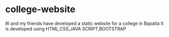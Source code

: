 # college-website
#I and my friends have developed  a static website for a college in Bapatla
It is developed using HTML,CSS,JAVA SCRIPT,BOOTSTRAP
